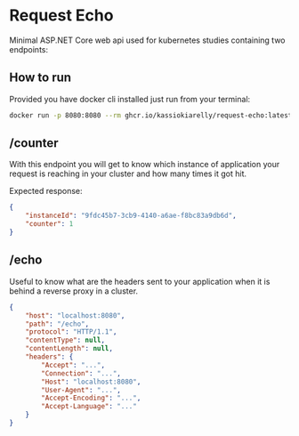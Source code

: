 # Request Echo

Minimal ASP.NET Core web api used for kubernetes studies containing two endpoints:

## How to run
Provided you have docker cli installed just run from your terminal:

```sh
docker run -p 8080:8080 --rm ghcr.io/kassiokiarelly/request-echo:latest
```

## /counter
With this endpoint you will get to know which instance of application your request is reaching in your cluster and how many times it got hit.

Expected response:

```json
{
    "instanceId": "9fdc45b7-3cb9-4140-a6ae-f8bc83a9db6d",
    "counter": 1
}
```

## /echo
Useful to know what are the headers sent to your application when it is behind a reverse proxy in a cluster.
```json
{
    "host": "localhost:8080",
    "path": "/echo",
    "protocol": "HTTP/1.1",
    "contentType": null,
    "contentLength": null,
    "headers": {
        "Accept": "...",
        "Connection": "...",
        "Host": "localhost:8080",
        "User-Agent": "...",
        "Accept-Encoding": "...",
        "Accept-Language": "..."
    }
}
```